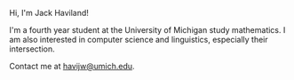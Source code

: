 Hi, I'm Jack Haviland!

I'm a fourth year student at the University of Michigan study mathematics. I am also interested in computer science and linguistics, especially their intersection.

Contact me at [havijw@umich.edu](mailto:havijw@umich.edu).
